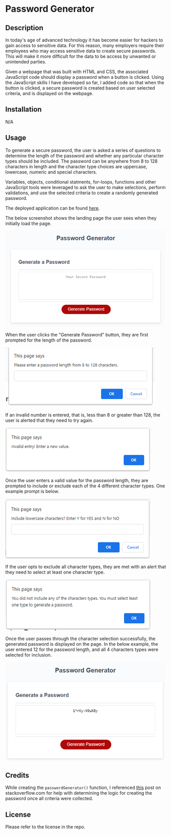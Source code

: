 # Password Generator

## Description

In today's age of advanced technology it has become easier for hackers to gain access to sensitive data. For this reason, many employers require their employees who may access sensitive data to create secure passwords. This will make it more difficult for the data to be access by unwanted or unintended parties.

Given a webpage that was built with HTML and CSS, the associated JavaScript code should display a password when a button is clicked. Using the JavaScript skills I have developed so far, I added code so that when the button is clicked, a secure password is created based on user selected criteria, and is displayed on the webpage. 

## Installation

N/A

## Usage

To generate a secure password, the user is asked a series of questions to determine the length of the password and whether any particular character types should be included. The password can be anywhere from 8 to 128 characters in length and the character type choices are uppercase, lowercase, numeric and special characters.

Variables, objects, conditional statments, for-loops, functions and other JavaScript tools were leveraged to ask the user to make selections, perform validations, and use the selected criteria to create a randomly generated password.

The deployed application can be found [here](https://amaragh.github.io/password-generator/).

The below screenshot shows the landing page the user sees when they initially load the page.

![Password Generator landing page before user clicks "Generate Password" button.](assets/images/password-generator-start.png)

When the user clicks the "Generate Password" button, they are first prompted for the length of the password.

![Prompt for password length](assets/images/length-prompt.png)

If an invalid number is entered, that is, less than 8 or greater than 128, the user is alerted that they need to try again. 

![Alert for invalid entry in prompt for password length.](assets/images/invalid-length.png)

Once the user enters a valid value for the password length, they are prompted to include or exclude each of the 4 different character types. One example prompt is below.

![Example prompt for character type selection](assets/images/lower-prompt.png)

If the user opts to exclude all character types, they are met with an alert that they need to select at least one character type.

![Alert that no character types were selected for inclusion.](assets/images/no-char-types.png)

Once the user passes through the character selection successfully, the generated password is displayed on the page. In the below example, the user entered 12 for the password length, and all 4 characters types were selected for inclusion.

![Example of generated password](assets/images/generated-password.png)

## Credits

While creating the `passwordGenerator()` function, I referenced [this](https://stackoverflow.com/questions/19743124/java-password-generator) post on stackoverflow.com for help with determining the logic for creating the password once all criteria were collected. 

## License

Please refer to the license in the repo.

